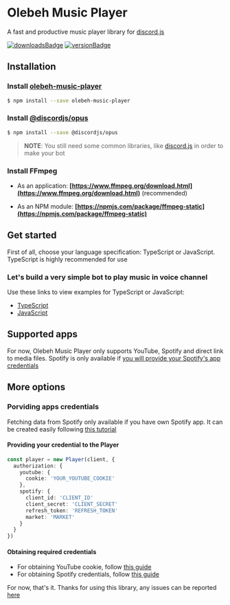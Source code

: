 # Olebeh Music Player
A fast and productive music player library for [discord.js](https://discord.js.org)

[![downloadsBadge](https://img.shields.io/npm/dt/olebeh-music-player?style=for-the-badge)](https://npmjs.com/olebeh-music-player)
[![versionBadge](https://img.shields.io/npm/v/olebeh-music-player?label=Version&style=for-the-badge)](https://npmjs.com/olebeh-music-player)

## Installation

### Install [olebeh-music-player](https://npmjs.org/olebeh-music-player)

```sh
$ npm install --save olebeh-music-player
```

### Install [@discordjs/opus](https://npmjs.org/@discordjs/opus)

```sh
$ npm install --save @discordjs/opus
```

> **NOTE**: You still need some common libraries, like [discord.js](https://discord.js.org) in order to make your bot

### Install FFmpeg
- As an application: **[https://www.ffmpeg.org/download.html](https://www.ffmpeg.org/download.html)** (recommended)

- As an NPM module: **[https://npmjs.com/package/ffmpeg-static](https://npmjs.com/package/ffmpeg-static)**

## Get started

First of all, choose your language specification: TypeScript or JavaScript. TypeScript is highly recommended for use

### Let's build a very simple bot to play music in voice channel
Use these links to view examples for TypeScript or JavaScript:
- [TypeScript](https://github.com/Olebeh/olebeh-music-player/tree/master/examples/index.ts)
- [JavaScript](https://github.com/Olebeh/olebeh-music-player/tree/master/examples/index.js)

## Supported apps

For now, Olebeh Music Player only supports YouTube, Spotify and direct link to media files. Spotify is only available if [you will provide your Spotify's app credentials](https://github.com/Olebeh/olebeh-music-player#more-options)

## More options

### Porviding apps credentials
Fetching data from Spotify only available if you have own Spotify app. It can be created easily following [this tutorial](https://github.com/play-dl/play-dl/tree/main/instructions)

#### Providing your credential to the Player

```ts
const player = new Player(client, {
  authorization: {
    youtube: {
      cookie: 'YOUR_YOUTUBE_COOKIE'
    },
    spotify: {
      client_id: 'CLIENT_ID'
      client_secret: 'CLIENT_SECRET'
      refresh_token: 'REFRESH_TOKEN'
      market: 'MARKET'
    }
  }
})
```

#### Obtaining required credentials

- For obtaining YouTube cookie, follow [this guide](https://github.com/play-dl/play-dl/tree/main/instructions#youtube-cookies)
- For obtaining Spotify credentials, follow [this guide](https://github.com/play-dl/play-dl/tree/main/instructions#spotify)

For now, that's it. Thanks for using this library, any issues can be reported [here](https://github.com/Olebeh/olebeh-music-player/issues)
